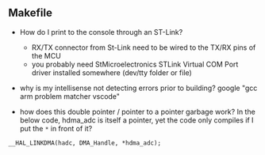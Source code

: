 ## Makefile

- How do I print to the console through an ST-Link?
    - RX/TX connector from St-Link need to be wired to the TX/RX pins of the MCU
    - you probably need StMicroelectronics STLink Virtual COM Port driver installed somewhere (dev/tty folder or file)

- why is my intellisense not detecting errors prior to building?
    google "gcc arm problem matcher vscode"

- how does this double pointer / pointer to a pointer garbage work? In the below code, hdma_adc is itself a pointer, yet the code only compiles if I put the `*` in front of it?

`__HAL_LINKDMA(hadc, DMA_Handle, *hdma_adc);`